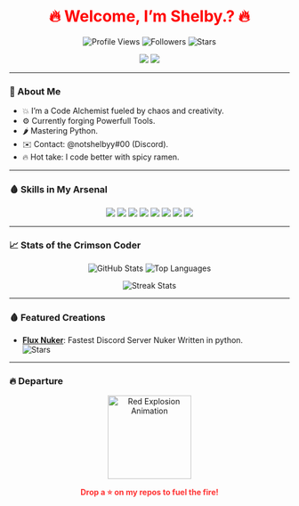 <h1 align="center" style="color: #ff0000;">🔥 Welcome, I’m Shelby.? 🔥</h1>

<p align="center">
  <img src="https://komarev.com/ghpvc/?username=whoshelby&label=Profile%20Views&color=red&style=flat" alt="Profile Views">
  <img src="https://img.shields.io/github/followers/whoshelby?label=Followers&style=social&color=ff3333" alt="Followers">
  <img src="https://img.shields.io/github/stars/whoshelby?label=Stars&style=social&color=ff3333" alt="Stars">
</p>

<p align="center">
  <a href="https://github.com/whoshelby"><img src="https://img.shields.io/badge/GitHub-Follow%20Me!-ff0000?style=flat&logo=github&logoColor=white"></a>
  <a href="https://discord.com/users/452082030180565002"><img src="https://img.shields.io/badge/Discord-Join%20Me!-ff5555?style=flat&logo=discord&logoColor=white"></a>
</p>

---

### 🌋 About Me
- 💥 I’m a Code Alchemist fueled by chaos and creativity.
- ⚙️ Currently forging Powerfull Tools.
- 🌶️ Mastering Python.
- ✉️ Contact: @notshelbyy#00 (Discord).
- 🔥 Hot take: I code better with spicy ramen.

---

### 🩸 Skills in My Arsenal
<p align="center">
  <img src="https://img.shields.io/badge/Python-FF0000?style=flat&logo=python&logoColor=white">
  <img src="https://img.shields.io/badge/HTML-FF0000?style=flat&logo=html5&logoColor=white">
  <img src="https://img.shields.io/badge/CSS-FF0000?style=flat&logo=css3&logoColor=white">
  <img src="https://img.shields.io/badge/Google%20Cloud-FF0000?style=flat&logo=google-cloud&logoColor=white">
  <img src="https://img.shields.io/badge/MongoDB-FF0000?style=flat&logo=mongodb&logoColor=white">
  <img src="https://img.shields.io/badge/Linux-FF0000?style=flat&logo=linux&logoColor=white">
  <img src="https://img.shields.io/badge/Git-FF0000?style=flat&logo=git&logoColor=white">
  <img src="https://img.shields.io/badge/AWS-FF0000?style=flat&logo=amazon-aws&logoColor=white">
</p>

---

### 📈 Stats of the Crimson Coder
<p align="center">
  <img src="https://github-readme-stats.vercel.app/api?username=whoshelby&show_icons=true&theme=radical&bg_color=000000&title_color=ffffff&text_color=ff0000" alt="GitHub Stats">
  <img src="https://github-readme-stats.vercel.app/api/top-langs/?username=whoshelby&layout=compact&theme=radical&bg_color=000000&title_color=ffffff&text_color=ff0000" alt="Top Languages">
</p>
<p align="center">
  <img src="https://github-readme-streak-stats.herokuapp.com/?user=whoshelby&theme=radical&background=000000&fire=ff5555&ring=ff0000" alt="Streak Stats">
</p>

---

### 🩸 Featured Creations
- **[Flux Nuker](https://github.com/whoshelby/Flux-Nuker)**: Fastest Discord Server Nuker Written in python.  
  ![Stars](https://img.shields.io/github/stars/whoshelby/Flux-Nuker?style=social&color=ff3333)
---

### 🔥 Departure
<p align="center">
  <img src="https://media.giphy.com/media/3o7TKUM3IgJBX2as9O/giphy.gif" width="150" alt="Red Explosion Animation">
</p>
<p align="center">
  <strong style="color: #ff3333;">Drop a ⭐ on my repos to fuel the fire!</strong>
</p>
